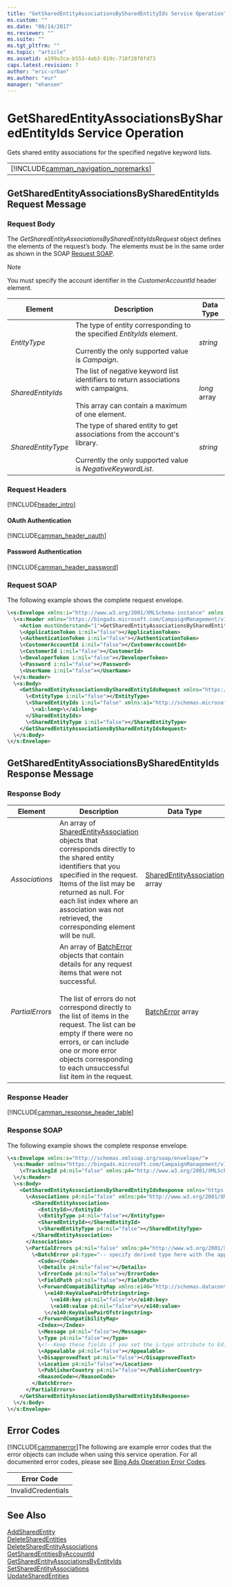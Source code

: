 ```yaml
---
title: "GetSharedEntityAssociationsBySharedEntityIds Service Operation"
ms.custom: ""
ms.date: "08/14/2017"
ms.reviewer: ""
ms.suite: ""
ms.tgt_pltfrm: ""
ms.topic: "article"
ms.assetid: a199a3ca-b553-4ab3-819c-718f28f8fd73
caps.latest.revision: 7
author: "eric-urban"
ms.author: "eur"
manager: "ehansen"
---
```

# GetSharedEntityAssociationsBySharedEntityIds Service Operation
Gets shared entity associations for the specified negative keyword lists.

||
|-|
|[!INCLUDE[camman_navigation_noremarks](../campaign-api/includes/camman-navigation-noremarks.md)]|

## <a name="request"></a>GetSharedEntityAssociationsBySharedEntityIdsRequest Message

### Request Body
The *GetSharedEntityAssociationsBySharedEntityIdsRequest* object defines the elements of the request’s body. The elements must be in the same order as shown in the SOAP [Request SOAP](#request_soap).

> [!NOTE]
> You must specify the account identifier in the *CustomerAccountId* header element.

|Element|Description|Data Type|
|-----------|---------------|-------------|
|*EntityType*|The type of entity corresponding to the specified *EntityIds* element.<br /><br />Currently the only supported value is *Campaign*.|*string*|
|*SharedEntityIds*|The list of negative keyword list identifiers to return associations with campaigns.<br /><br />This array can contain a maximum of one element.|*long* array|
|*SharedEntityType*|The type of shared entity to get associations from the account's library.<br /><br />Currently the only supported value is *NegativeKeywordList*.|*string*|

### Request Headers
[!INCLUDE[header_intro](../campaign-api/includes/header-intro.md)]
#### OAuth Authentication
[!INCLUDE[camman_header_oauth](../campaign-api/includes/camman-header-oauth.md)]
#### Password Authentication
[!INCLUDE[camman_header_password](../campaign-api/includes/camman-header-password.md)]
### <a name="request_soap"></a>Request SOAP
The following example shows the complete request envelope.

```xml
\<s:Envelope xmlns:i="http://www.w3.org/2001/XMLSchema-instance" xmlns:s="http://schemas.xmlsoap.org/soap/envelope/">
  \<s:Header xmlns="https://bingads.microsoft.com/CampaignManagement/v11">
    <Action mustUnderstand="1">GetSharedEntityAssociationsBySharedEntityIds</Action>
    \<ApplicationToken i:nil="false"></ApplicationToken>
    \<AuthenticationToken i:nil="false"></AuthenticationToken>
    \<CustomerAccountId i:nil="false"></CustomerAccountId>
    \<CustomerId i:nil="false"></CustomerId>
    \<DeveloperToken i:nil="false"></DeveloperToken>
    \<Password i:nil="false"></Password>
    \<UserName i:nil="false"></UserName>
  \</s:Header>
  \<s:Body>
    <GetSharedEntityAssociationsBySharedEntityIdsRequest xmlns="https://bingads.microsoft.com/CampaignManagement/v11">
      \<EntityType i:nil="false"></EntityType>
      \<SharedEntityIds i:nil="false" xmlns:a1="http://schemas.microsoft.com/2003/10/Serialization/Arrays">
        \<a1:long>\</a1:long>
      </SharedEntityIds>
      \<SharedEntityType i:nil="false"></SharedEntityType>
    </GetSharedEntityAssociationsBySharedEntityIdsRequest>
  \</s:Body>
\</s:Envelope>
```

## <a name="response"></a>GetSharedEntityAssociationsBySharedEntityIdsResponse Message

### <a name="Body_Elements"></a>Response Body

|Element|Description|Data Type|
|-----------|---------------|-------------|
|*Associations*|An array of [SharedEntityAssociation](../campaign-api/sharedentityassociation-data-object.md) objects that corresponds directly to the shared entity identifiers that you specified in the request. Items of the list may be returned as null. For each list index where an association was not retrieved, the corresponding element will be null.|[SharedEntityAssociation](../campaign-api/sharedentityassociation-data-object.md) array|
|*PartialErrors*|An array of [BatchError](../campaign-api/batcherror-data-object.md) objects that contain details for any request items that were not successful.<br /><br />The list of errors do not correspond directly to the list of items in the request. The list can be empty if there were no errors, or can include one or more error objects corresponding to each unsuccessful list item in the request.|[BatchError](../campaign-api/batcherror-data-object.md) array|

### <a name="Header_Elements"></a>Response Header
[!INCLUDE[camman_response_header_table](../campaign-api/includes/camman-response-header-table.md)]
### Response SOAP
The following example shows the complete response envelope.

```xml
\<s:Envelope xmlns:s="http://schemas.xmlsoap.org/soap/envelope/">
  \<s:Header xmlns="https://bingads.microsoft.com/CampaignManagement/v11">
    \<TrackingId p4:nil="false" xmlns:p4="http://www.w3.org/2001/XMLSchema-instance"></TrackingId>
  \</s:Header>
  \<s:Body>
    <GetSharedEntityAssociationsBySharedEntityIdsResponse xmlns="https://bingads.microsoft.com/CampaignManagement/v11">
      \<Associations p4:nil="false" xmlns:p4="http://www.w3.org/2001/XMLSchema-instance">
        <SharedEntityAssociation>
          <EntityId></EntityId>
          \<EntityType p4:nil="false"></EntityType>
          <SharedEntityId></SharedEntityId>
          \<SharedEntityType p4:nil="false"></SharedEntityType>
        </SharedEntityAssociation>
      </Associations>
      \<PartialErrors p4:nil="false" xmlns:p4="http://www.w3.org/2001/XMLSchema-instance">
        \<BatchError p4:type="-- specify derived type here with the appropriate prefix --">
          <Code></Code>
          \<Details p4:nil="false"></Details>
          \<ErrorCode p4:nil="false"></ErrorCode>
          \<FieldPath p4:nil="false"></FieldPath>
          \<ForwardCompatibilityMap xmlns:e140="http://schemas.datacontract.org/2004/07/System.Collections.Generic" p4:nil="false">
            \<e140:KeyValuePairOfstringstring>
              \<e140:key p4:nil="false">\</e140:key>
              \<e140:value p4:nil="false">\</e140:value>
            \</e140:KeyValuePairOfstringstring>
          </ForwardCompatibilityMap>
          <Index></Index>
          \<Message p4:nil="false"></Message>
          \<Type p4:nil="false"></Type>
          \<!--Keep these fields if you set the i:type attribute to EditorialError-->
          \<Appealable p4:nil="false"></Appealable>
          \<DisapprovedText p4:nil="false"></DisapprovedText>
          \<Location p4:nil="false"></Location>
          \<PublisherCountry p4:nil="false"></PublisherCountry>
          <ReasonCode></ReasonCode>
        </BatchError>
      </PartialErrors>
    </GetSharedEntityAssociationsBySharedEntityIdsResponse>
  \</s:Body>
\</s:Envelope>
```

## <a name="errors"></a>Error Codes
[!INCLUDE[cammanerror](../campaign-api/includes/cammanerror.md)]The following are example  error codes that the error objects can include when using this service operation. For all documented error codes, please see [Bing Ads Operation Error Codes](http://go.microsoft.com/fwlink/?LinkId=511884).

|Error Code|
|--------------|
|InvalidCredentials|

## See Also
[AddSharedEntity](../campaign-api/addsharedentity-service-operation.md)  
[DeleteSharedEntities](../campaign-api/deletesharedentities-service-operation.md)  
[DeleteSharedEntityAssociations](../campaign-api/deletesharedentityassociations-service-operation.md)  
[GetSharedEntitiesByAccountId](../campaign-api/getsharedentitiesbyaccountid-service-operation.md)  
[GetSharedEntityAssociationsByEntityIds](../campaign-api/getsharedentityassociationsbyentityids-service-operation.md)  
[SetSharedEntityAssociations](../campaign-api/setsharedentityassociations-service-operation.md)  
[UpdateSharedEntities](../campaign-api/updatesharedentities-service-operation.md)  

